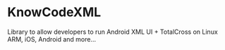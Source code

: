 # KnowCodeXML
Library to allow developers to run Android XML UI + TotalCross on Linux ARM, iOS, Android and more...
